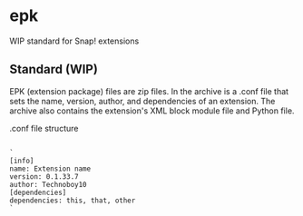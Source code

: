 epk
===

WIP standard for Snap! extensions


Standard (WIP)
------------

EPK (extension package) files are zip files. In the archive is a .conf file that sets the name, version, author, and dependencies of an extension. The archive also contains the extension's XML block module file and Python file.

.conf file structure
~~~~~~~~~~~~~~~~~~~~

`
[info]
name: Extension name
version: 0.1.33.7
author: Technoboy10
[dependencies]
dependencies: this, that, other
`

